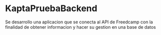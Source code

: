 # KaptaPruebaBackend
 Se desarrollo una aplicacion que se conecta al API de Freedcamp con la finalidad de obtener informacion y hacer su gestion en una base de datos
